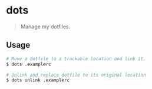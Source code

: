 # dots

> Manage my dotfiles.

## Usage

```bash
# Move a dotfile to a trackable location and link it.
$ dots .examplerc

# Unlink and replace dotfile to its original location
$ dots unlink .examplerc
```
